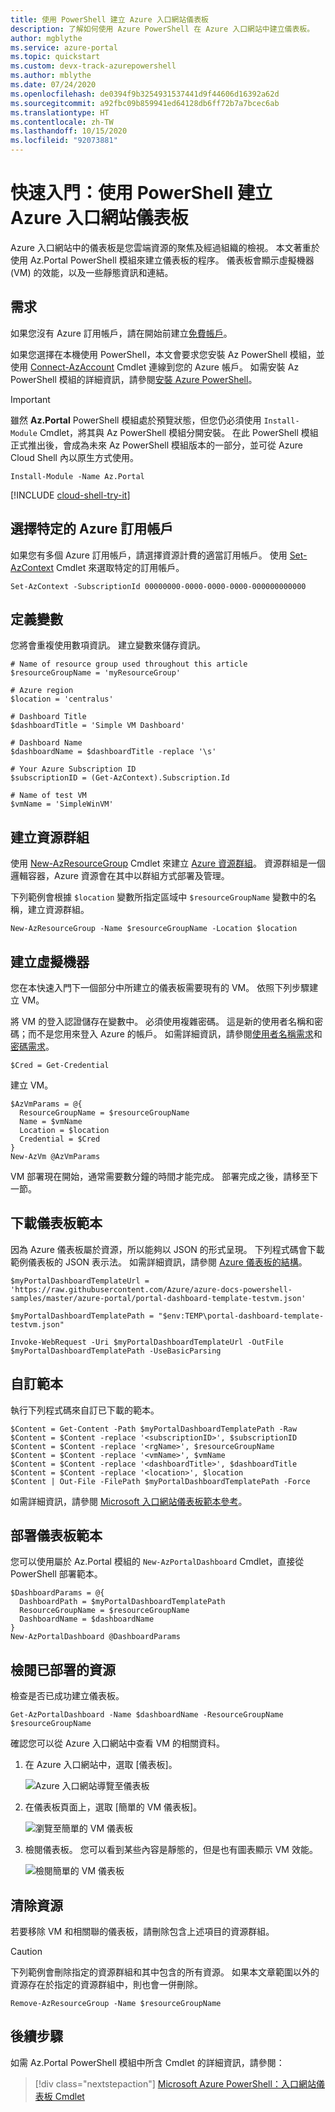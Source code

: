```yaml
---
title: 使用 PowerShell 建立 Azure 入口網站儀表板
description: 了解如何使用 Azure PowerShell 在 Azure 入口網站中建立儀表板。
author: mgblythe
ms.service: azure-portal
ms.topic: quickstart
ms.custom: devx-track-azurepowershell
ms.author: mblythe
ms.date: 07/24/2020
ms.openlocfilehash: de0394f9b3254931537441d9f44606d16392a62d
ms.sourcegitcommit: a92fbc09b859941ed64128db6ff72b7a7bcec6ab
ms.translationtype: HT
ms.contentlocale: zh-TW
ms.lasthandoff: 10/15/2020
ms.locfileid: "92073881"
---
```

# <a name="quickstart-create-an-azure-portal-dashboard-with-powershell"></a>快速入門：使用 PowerShell 建立 Azure 入口網站儀表板

Azure 入口網站中的儀表板是您雲端資源的聚焦及經過組織的檢視。 本文著重於使用 Az.Portal PowerShell 模組來建立儀表板的程序。
儀表板會顯示虛擬機器 (VM) 的效能，以及一些靜態資訊和連結。

## <a name="requirements"></a>需求

如果您沒有 Azure 訂用帳戶，請在開始前建立[免費帳戶](https://azure.microsoft.com/free/)。

如果您選擇在本機使用 PowerShell，本文會要求您安裝 Az PowerShell 模組，並使用 [Connect-AzAccount](/powershell/module/az.accounts/connect-azaccount) Cmdlet 連線到您的 Azure 帳戶。 如需安裝 Az PowerShell 模組的詳細資訊，請參閱[安裝 Azure PowerShell](/powershell/azure/install-az-ps)。

> [!IMPORTANT]
> 雖然 **Az.Portal** PowerShell 模組處於預覽狀態，但您仍必須使用 `Install-Module` Cmdlet，將其與 Az PowerShell 模組分開安裝。 在此 PowerShell 模組正式推出後，會成為未來 Az PowerShell 模組版本的一部分，並可從 Azure Cloud Shell 內以原生方式使用。

```azurepowershell-interactive
Install-Module -Name Az.Portal
```

[!INCLUDE [cloud-shell-try-it](../../includes/cloud-shell-try-it.md)]

## <a name="choose-a-specific-azure-subscription"></a>選擇特定的 Azure 訂用帳戶

如果您有多個 Azure 訂用帳戶，請選擇資源計費的適當訂用帳戶。 使用 [Set-AzContext](/powershell/module/az.accounts/set-azcontext) Cmdlet 來選取特定的訂用帳戶。

```azurepowershell-interactive
Set-AzContext -SubscriptionId 00000000-0000-0000-0000-000000000000
```

## <a name="define-variables"></a>定義變數

您將會重複使用數項資訊。 建立變數來儲存資訊。

```azurepowershell-interactive
# Name of resource group used throughout this article
$resourceGroupName = 'myResourceGroup'

# Azure region
$location = 'centralus'

# Dashboard Title
$dashboardTitle = 'Simple VM Dashboard'

# Dashboard Name
$dashboardName = $dashboardTitle -replace '\s'

# Your Azure Subscription ID
$subscriptionID = (Get-AzContext).Subscription.Id

# Name of test VM
$vmName = 'SimpleWinVM'
```

## <a name="create-a-resource-group"></a>建立資源群組

使用 [New-AzResourceGroup](/powershell/module/az.resources/new-azresourcegroup) Cmdlet 來建立 [Azure 資源群組](../azure-resource-manager/management/overview.md)。 資源群組是一個邏輯容器，Azure 資源會在其中以群組方式部署及管理。

下列範例會根據 `$location` 變數所指定區域中 `$resourceGroupName` 變數中的名稱，建立資源群組。

```azurepowershell-interactive
New-AzResourceGroup -Name $resourceGroupName -Location $location
```

## <a name="create-a-virtual-machine"></a>建立虛擬機器

您在本快速入門下一個部分中所建立的儀表板需要現有的 VM。 依照下列步驟建立 VM。

將 VM 的登入認證儲存在變數中。 必須使用複雜密碼。 這是新的使用者名稱和密碼；而不是您用來登入 Azure 的帳戶。 如需詳細資訊，請參閱[使用者名稱需求](../virtual-machines/windows/faq.md#what-are-the-username-requirements-when-creating-a-vm)和[密碼需求](../virtual-machines/windows/faq.md#what-are-the-password-requirements-when-creating-a-vm)。

```azurepowershell-interactive
$Cred = Get-Credential
```

建立 VM。

```azurepowershell-interactive
$AzVmParams = @{
  ResourceGroupName = $resourceGroupName
  Name = $vmName
  Location = $location
  Credential = $Cred
}
New-AzVm @AzVmParams
```

VM 部署現在開始，通常需要數分鐘的時間才能完成。 部署完成之後，請移至下一節。

## <a name="download-the-dashboard-template"></a>下載儀表板範本

因為 Azure 儀表板屬於資源，所以能夠以 JSON 的形式呈現。 下列程式碼會下載範例儀表板的 JSON 表示法。 如需詳細資訊，請參閱 [Azure 儀表板的結構](./azure-portal-dashboards-structure.md)。

```azurepowershell-interactive
$myPortalDashboardTemplateUrl = 'https://raw.githubusercontent.com/Azure/azure-docs-powershell-samples/master/azure-portal/portal-dashboard-template-testvm.json'

$myPortalDashboardTemplatePath = "$env:TEMP\portal-dashboard-template-testvm.json"

Invoke-WebRequest -Uri $myPortalDashboardTemplateUrl -OutFile $myPortalDashboardTemplatePath -UseBasicParsing
```

## <a name="customize-the-template"></a>自訂範本

執行下列程式碼來自訂已下載的範本。

```azurepowershell
$Content = Get-Content -Path $myPortalDashboardTemplatePath -Raw
$Content = $Content -replace '<subscriptionID>', $subscriptionID
$Content = $Content -replace '<rgName>', $resourceGroupName
$Content = $Content -replace '<vmName>', $vmName
$Content = $Content -replace '<dashboardTitle>', $dashboardTitle
$Content = $Content -replace '<location>', $location
$Content | Out-File -FilePath $myPortalDashboardTemplatePath -Force
```

如需詳細資訊，請參閱 [Microsoft 入口網站儀表板範本參考](/azure/templates/microsoft.portal/dashboards)。

## <a name="deploy-the-dashboard-template"></a>部署儀表板範本

您可以使用屬於 Az.Portal 模組的 `New-AzPortalDashboard` Cmdlet，直接從 PowerShell 部署範本。

```azurepowershell
$DashboardParams = @{
  DashboardPath = $myPortalDashboardTemplatePath
  ResourceGroupName = $resourceGroupName
  DashboardName = $dashboardName
}
New-AzPortalDashboard @DashboardParams
```

## <a name="review-the-deployed-resources"></a>檢閱已部署的資源

檢查是否已成功建立儀表板。

```azurepowershell
Get-AzPortalDashboard -Name $dashboardName -ResourceGroupName $resourceGroupName
```

確認您可以從 Azure 入口網站中查看 VM 的相關資料。

1. 在 Azure 入口網站中，選取 [儀表板]。

   ![Azure 入口網站導覽至儀表板](media/quickstart-portal-dashboard-powershell/navigate-to-dashboards.png)

1. 在儀表板頁面上，選取 [簡單的 VM 儀表板]。

   ![瀏覽至簡單的 VM 儀表板](media/quickstart-portal-dashboard-powershell/select-simple-vm-dashboard.png)

1. 檢閱儀表板。 您可以看到某些內容是靜態的，但是也有圖表顯示 VM 效能。

   ![檢閱簡單的 VM 儀表板](media/quickstart-portal-dashboard-powershell/review-simple-vm-dashboard.png)

## <a name="clean-up-resources"></a>清除資源

若要移除 VM 和相關聯的儀表板，請刪除包含上述項目的資源群組。

> [!CAUTION]
> 下列範例會刪除指定的資源群組和其中包含的所有資源。
> 如果本文章範圍以外的資源存在於指定的資源群組中，則也會一併刪除。

```azurepowershell-interactive
Remove-AzResourceGroup -Name $resourceGroupName
```

## <a name="next-steps"></a>後續步驟

如需 Az.Portal PowerShell 模組中所含 Cmdlet 的詳細資訊，請參閱：

> [!div class="nextstepaction"]
> [Microsoft Azure PowerShell：入口網站儀表板 Cmdlet](/powershell/module/Az.Portal/)